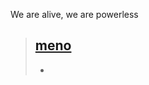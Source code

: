 <p>We are alive, we are powerless</p>

> ## [meno](https://github.com/malangSelf/malangSelf.github.io/tree/main/Sept)
> - 